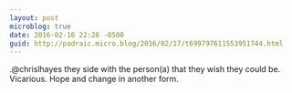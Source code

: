 ```yaml
---
layout: post
microblog: true
date: 2016-02-16 22:28 -0500
guid: http://padraic.micro.blog/2016/02/17/t699797611553951744.html
---
```

.@chrislhayes they side with the person(a) that they wish they could be. Vicarious. Hope and change in another form.
